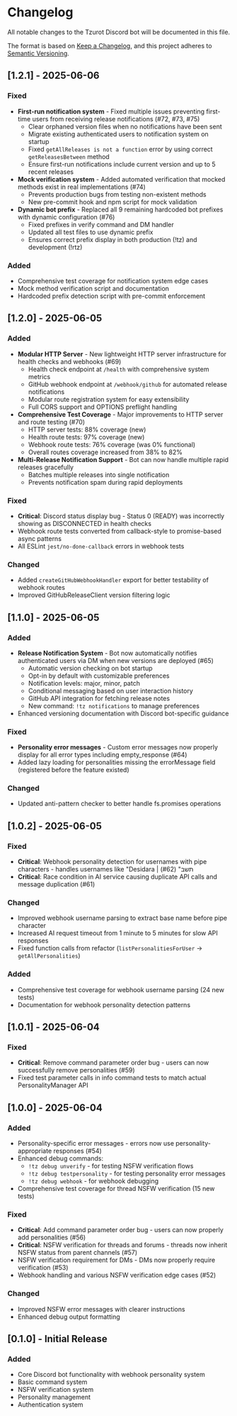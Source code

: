 # Changelog

All notable changes to the Tzurot Discord bot will be documented in this file.

The format is based on [Keep a Changelog](https://keepachangelog.com/en/1.0.0/),
and this project adheres to [Semantic Versioning](https://semver.org/spec/v2.0.0.html).

## [1.2.1] - 2025-06-06

### Fixed
- **First-run notification system** - Fixed multiple issues preventing first-time users from receiving release notifications (#72, #73, #75)
  - Clear orphaned version files when no notifications have been sent
  - Migrate existing authenticated users to notification system on startup
  - Fixed `getAllReleases is not a function` error by using correct `getReleasesBetween` method
  - Ensure first-run notifications include current version and up to 5 recent releases
- **Mock verification system** - Added automated verification that mocked methods exist in real implementations (#74)
  - Prevents production bugs from testing non-existent methods
  - New pre-commit hook and npm script for mock validation
- **Dynamic bot prefix** - Replaced all 9 remaining hardcoded bot prefixes with dynamic configuration (#76)
  - Fixed prefixes in verify command and DM handler
  - Updated all test files to use dynamic prefix
  - Ensures correct prefix display in both production (!tz) and development (!rtz)

### Added
- Comprehensive test coverage for notification system edge cases
- Mock method verification script and documentation
- Hardcoded prefix detection script with pre-commit enforcement

## [1.2.0] - 2025-06-05

### Added
- **Modular HTTP Server** - New lightweight HTTP server infrastructure for health checks and webhooks (#69)
  - Health check endpoint at `/health` with comprehensive system metrics
  - GitHub webhook endpoint at `/webhook/github` for automated release notifications
  - Modular route registration system for easy extensibility
  - Full CORS support and OPTIONS preflight handling
- **Comprehensive Test Coverage** - Major improvements to HTTP server and route testing (#70)
  - HTTP server tests: 88% coverage (new)
  - Health route tests: 97% coverage (new)
  - Webhook route tests: 76% coverage (was 0% functional)
  - Overall routes coverage increased from 38% to 82%
- **Multi-Release Notification Support** - Bot can now handle multiple rapid releases gracefully
  - Batches multiple releases into single notification
  - Prevents notification spam during rapid deployments

### Fixed
- **Critical**: Discord status display bug - Status 0 (READY) was incorrectly showing as DISCONNECTED in health checks
- Webhook route tests converted from callback-style to promise-based async patterns
- All ESLint `jest/no-done-callback` errors in webhook tests

### Changed
- Added `createGitHubWebhookHandler` export for better testability of webhook routes
- Improved GitHubReleaseClient version filtering logic

## [1.1.0] - 2025-06-05

### Added
- **Release Notification System** - Bot now automatically notifies authenticated users via DM when new versions are deployed (#65)
  - Automatic version checking on bot startup
  - Opt-in by default with customizable preferences
  - Notification levels: major, minor, patch
  - Conditional messaging based on user interaction history
  - GitHub API integration for fetching release notes
  - New command: `!tz notifications` to manage preferences
- Enhanced versioning documentation with Discord bot-specific guidance

### Fixed
- **Personality error messages** - Custom error messages now properly display for all error types including empty_response (#64)
- Added lazy loading for personalities missing the errorMessage field (registered before the feature existed)

### Changed
- Updated anti-pattern checker to better handle fs.promises operations

## [1.0.2] - 2025-06-05

### Fixed
- **Critical**: Webhook personality detection for usernames with pipe characters - handles usernames like "Desidara | תשב" (#62)
- **Critical**: Race condition in AI service causing duplicate API calls and message duplication (#61)

### Changed
- Improved webhook username parsing to extract base name before pipe character
- Increased AI request timeout from 1 minute to 5 minutes for slow API responses
- Fixed function calls from refactor (`listPersonalitiesForUser` → `getAllPersonalities`)

### Added
- Comprehensive test coverage for webhook username parsing (24 new tests)
- Documentation for webhook personality detection patterns

## [1.0.1] - 2025-06-04

### Fixed
- **Critical**: Remove command parameter order bug - users can now successfully remove personalities (#59)
- Fixed test parameter calls in info command tests to match actual PersonalityManager API

## [1.0.0] - 2025-06-04

### Added
- Personality-specific error messages - errors now use personality-appropriate responses (#54)
- Enhanced debug commands:
  - `!tz debug unverify` - for testing NSFW verification flows
  - `!tz debug testpersonality` - for testing personality error messages
  - `!tz debug webhook` - for webhook debugging
- Comprehensive test coverage for thread NSFW verification (15 new tests)

### Fixed
- **Critical**: Add command parameter order bug - users can now properly add personalities (#56)
- **Critical**: NSFW verification for threads and forums - threads now inherit NSFW status from parent channels (#57)
- NSFW verification requirement for DMs - DMs now properly require verification (#53)
- Webhook handling and various NSFW verification edge cases (#52)

### Changed
- Improved NSFW error messages with clearer instructions
- Enhanced debug output formatting

## [0.1.0] - Initial Release

### Added
- Core Discord bot functionality with webhook personality system
- Basic command system
- NSFW verification system
- Personality management
- Authentication system